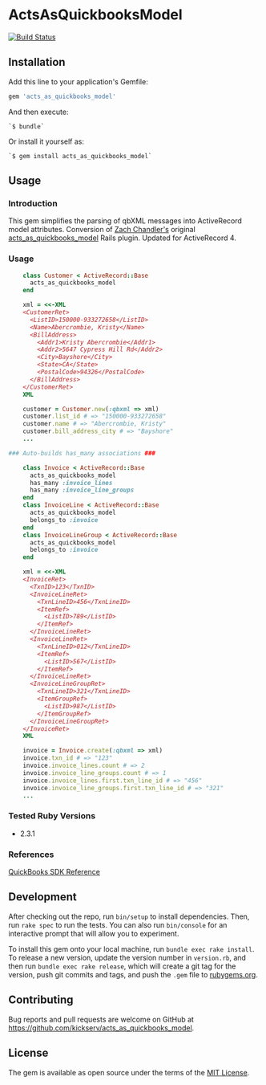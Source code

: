 # ActsAsQuickbooksModel

[![Build Status](https://travis-ci.org/kickserv/acts_as_quickbooks_model.svg?branch=master)](https://travis-ci.org/kickserv/acts_as_quickbooks_model)

## Installation

Add this line to your application's Gemfile:

```ruby
gem 'acts_as_quickbooks_model'
```

And then execute:

    `$ bundle`

Or install it yourself as:

    `$ gem install acts_as_quickbooks_model`

## Usage

### Introduction ###

This gem simplifies the parsing of qbXML messages into ActiveRecord model attributes.
Conversion of [Zach Chandler's](https://github.com/zackchandler) original [acts_as_quickbooks_model](https://github.com/zackchandler/acts_as_quickbooks_model) Rails plugin. Updated for ActiveRecord 4.

### Usage ###

```ruby
    class Customer < ActiveRecord::Base
      acts_as_quickbooks_model
    end

    xml = <<-XML
    <CustomerRet>
      <ListID>150000-933272658</ListID>
      <Name>Abercrombie, Kristy</Name>
      <BillAddress>
        <Addr1>Kristy Abercrombie</Addr1>
        <Addr2>5647 Cypress Hill Rd</Addr2>
        <City>Bayshore</City>
        <State>CA</State>
        <PostalCode>94326</PostalCode>
      </BillAddress>
    </CustomerRet>
    XML

    customer = Customer.new(:qbxml => xml)
    customer.list_id # => "150000-933272658"
    customer.name # => "Abercrombie, Kristy"
    customer.bill_address_city # => "Bayshore"
    ...

### Auto-builds has_many associations ###

    class Invoice < ActiveRecord::Base
      acts_as_quickbooks_model
      has_many :invoice_lines
      has_many :invoice_line_groups
    end
    class InvoiceLine < ActiveRecord::Base
      acts_as_quickbooks_model
      belongs_to :invoice
    end
    class InvoiceLineGroup < ActiveRecord::Base
      acts_as_quickbooks_model
      belongs_to :invoice
    end

    xml = <<-XML
    <InvoiceRet>
      <TxnID>123</TxnID>
      <InvoiceLineRet>
        <TxnLineID>456</TxnLineID>
        <ItemRef>
          <ListID>789</ListID>
        </ItemRef>
      </InvoiceLineRet>
      <InvoiceLineRet>
        <TxnLineID>012</TxnLineID>
        <ItemRef>
          <ListID>567</ListID>
        </ItemRef>
      </InvoiceLineRet>
      <InvoiceLineGroupRet>
        <TxnLineID>321</TxnLineID>
        <ItemGroupRef>
          <ListID>987</ListID>
        </ItemGroupRef>
      </InvoiceLineGroupRet>
    </InvoiceRet>
    XML

    invoice = Invoice.create(:qbxml => xml)
    invoice.txn_id # => "123"
    invoice.invoice_lines.count # => 2
    invoice.invoice_line_groups.count # => 1
    invoice.invoice_lines.first.txn_line_id # => "456"
    invoice.invoice_line_groups.first.txn_line_id # => "321"
    ...
```

### Tested Ruby Versions ###

* 2.3.1

### References ###

[QuickBooks SDK Reference](http://developer.intuit.com/qbsdk-current/Common/newOSR/index.html)

## Development

After checking out the repo, run `bin/setup` to install dependencies. Then, run `rake spec` to run the tests. You can also run `bin/console` for an interactive prompt that will allow you to experiment.

To install this gem onto your local machine, run `bundle exec rake install`. To release a new version, update the version number in `version.rb`, and then run `bundle exec rake release`, which will create a git tag for the version, push git commits and tags, and push the `.gem` file to [rubygems.org](https://rubygems.org).

## Contributing

Bug reports and pull requests are welcome on GitHub at https://github.com/kickserv/acts_as_quickbooks_model.


## License

The gem is available as open source under the terms of the [MIT License](http://opensource.org/licenses/MIT).
